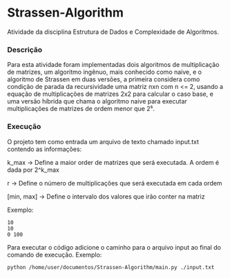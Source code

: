 # Strassen-Algorithm

Atividade da disciplina Estrutura de Dados e Complexidade de Algoritmos.

### Descrição

Para esta atividade foram implementadas dois algoritmos de multiplicação de matrizes, um algoritmo ingênuo, mais conhecido como naive, e o algoritmo de Strassen em duas versões, a primeira considera como condição de parada da recursividade uma matriz nxn com n <= 2, usando a equação de multiplicações de matrizes 2x2 para calcular o caso base, e uma versão híbrida que chama o algoritmo naive para executar multiplicações de matrizes de ordem menor que 2⁵.

### Execução

O projeto tem como entrada um arquivo de texto chamado input.txt contendo as informações:

k_max -> Define a maior order de matrizes que será executada. A ordem é dada por 2^k_max

r -> Define o número de multiplicações que será executada em cada ordem

[min, max] -> Define o intervalo dos valores que irão conter na matriz

Exemplo:

```
10
10
0 100
```

Para executar o código adicione o caminho para o arquivo input ao final do comando de execução. Exemplo:

```
python /home/user/documentos/Strassen-Algorithm/main.py ./input.txt
```